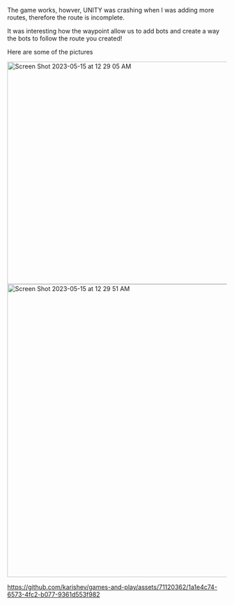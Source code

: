 The game works, howver, UNITY was crashing when I was adding more routes, therefore the route is incomplete.

It was interesting how the waypoint allow us to add bots and create a way the bots to follow the route you created!

Here are some of the pictures

<img width="510" alt="Screen Shot 2023-05-15 at 12 29 05 AM" src="https://github.com/karishev/games-and-play/assets/71120362/7b1a3367-b95d-495e-af30-bfb6840396b5">
<img width="672" alt="Screen Shot 2023-05-15 at 12 29 51 AM" src="https://github.com/karishev/games-and-play/assets/71120362/95469b85-9d89-4c77-ac0a-ee5969386d71">


https://github.com/karishev/games-and-play/assets/71120362/1a1e4c74-6573-4fc2-b077-9361d553f982

